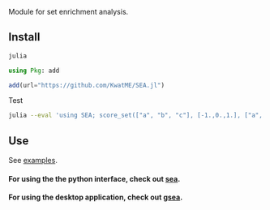 Module for set enrichment analysis.

## Install

```sh
julia
```

```julia
using Pkg: add

add(url="https://github.com/KwatME/SEA.jl")
```

Test

```sh
julia --eval 'using SEA; score_set(["a", "b", "c"], [-1.,0.,1.], ["a", "b"])'
```

## Use

See [examples](notebook/example.ipynb).

#### For using the the python interface, check out [sea](https://github.com/KwatME/sea).

#### For using the desktop application, check out [gsea](https://github.com/KwatME/gsea).
